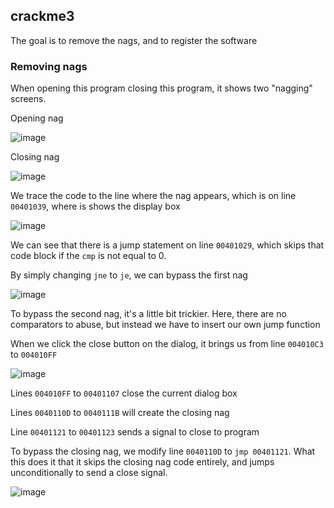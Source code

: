 crackme3
---

The goal is to remove the nags, and to register the software

### Removing nags

When opening this program closing this program, it shows two "nagging" screens.

Opening nag

![image](https://user-images.githubusercontent.com/7328587/119613321-77f1ae80-be2f-11eb-9b49-c91a2a93970c.png)

Closing nag

![image](https://user-images.githubusercontent.com/7328587/119613355-8344da00-be2f-11eb-845e-79e1790a9803.png)

We trace the code to the line where the nag appears, which is on line `00401039`, where is shows the display box

![image](https://user-images.githubusercontent.com/7328587/119613602-da4aaf00-be2f-11eb-9c7c-d9302597f8d8.png)

We can see that there is a jump statement on line `00401029`, which skips that code block if the `cmp` is not equal to 0.

By simply changing `jne` to `je`, we can bypass the first nag

![image](https://user-images.githubusercontent.com/7328587/119613793-17af3c80-be30-11eb-8fa3-cf102eb6098e.png)

To bypass the second nag, it's a little bit trickier. Here, there are no comparators to abuse, but instead we have to insert our own jump function

When we click the close button on the dialog, it brings us from line `004010C3` to `004010FF`

![image](https://user-images.githubusercontent.com/7328587/119613971-504f1600-be30-11eb-9a8c-6965668b4373.png)

Lines `004010FF` to `00401107` close the current dialog box

Lines `0040110D` to `0040111B` will create the closing nag

Line `00401121` to `00401123` sends a signal to close to program

To bypass the closing nag, we modify line `0040110D` to `jmp 00401121`. What this does it that it skips the closing nag code entirely, and jumps unconditionally to send a close signal.

![image](https://user-images.githubusercontent.com/7328587/119614390-cfdce500-be30-11eb-81fb-014c8418ac30.png)
